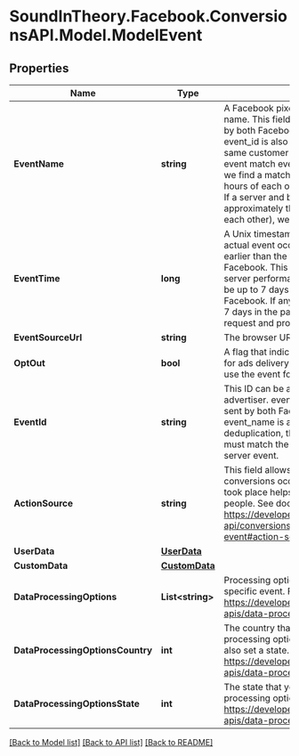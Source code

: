 
# SoundInTheory.Facebook.ConversionsAPI.Model.ModelEvent

## Properties

Name | Type | Description | Notes
------------ | ------------- | ------------- | -------------
**EventName** | **string** | A Facebook pixel Standard Event or Custom Event name. This field is used to deduplicate events sent by both Facebook Pixel and Conversions API. event_id is also used in deduplication. For the same customer action, event from the browser event match event_name from the server event. If we find a match between events sent within 48 hours of each other, we only consider the first one. If a server and browser event arrive at approximately the same time (within 5 minutes of each other), we favor the browser event. | 
**EventTime** | **long** | A Unix timestamp in seconds indicating when the actual event occurred. The specified time may be earlier than the time you send the event to Facebook. This is to enable batch processing and server performance optimization. event_time can be up to 7 days before you send an event to Facebook. If any event_time in data is greater than 7 days in the past, we return an error for the entire request and process no events. | 
**EventSourceUrl** | **string** | The browser URL where the event happened. | [optional] 
**OptOut** | **bool** | A flag that indicates we should not use this event for ads delivery optimization. If set to true, we only use the event for attribution. | [optional] 
**EventId** | **string** | This ID can be any unique string chosen by the advertiser. event_id is used to deduplicate events sent by both Facebook Pixel and Conversions API. event_name is also used in deduplication. For deduplication, the eventID from a browser event must match the event_id in the corresponding server event. | [optional] 
**ActionSource** | **string** | This field allows you to specify where your conversions occurred. Knowing where your events took place helps ensure your ads go to the right people. See docs for the allowable values. https://developers.facebook.com/docs/marketing-api/conversions-api/parameters/server-event#action-source | 
**UserData** | [**UserData**](UserData.md) |  | 
**CustomData** | [**CustomData**](CustomData.md) |  | [optional] 
**DataProcessingOptions** | **List&lt;string&gt;** | Processing options you would like to enable for a specific event. For more details see: https://developers.facebook.com/docs/marketing-apis/data-processing-options. | [optional] 
**DataProcessingOptionsCountry** | **int** | The country that you want to associate to this data processing option. If you set a country, you must also set a state. For more details see: https://developers.facebook.com/docs/marketing-apis/data-processing-options | [optional] 
**DataProcessingOptionsState** | **int** | The state that you want to associate with this data processing option. For more details see: https://developers.facebook.com/docs/marketing-apis/data-processing-options. | [optional] 

[[Back to Model list]](../README.md#documentation-for-models)
[[Back to API list]](../README.md#documentation-for-api-endpoints)
[[Back to README]](../README.md)

